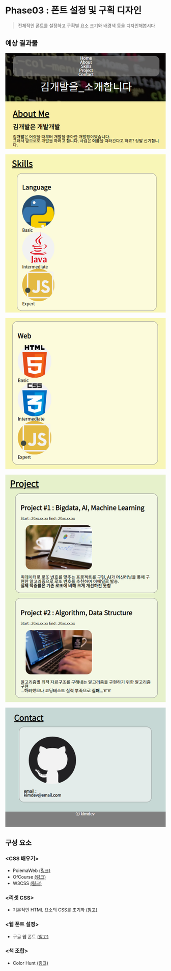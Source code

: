 # **Phase03** : 폰트 설정 및 구획 디자인
> 전체적인 폰트를 설정하고 구획별 요소 크기와 배경색 등을 디자인해봅시다
## **예상 결과물**
![내비게이션 바, 웰컴 메시지, 자기소개](img/img01.png)

![기술소개1](img/img02.png)

![기술소개2](img/img03.png)

![프로젝트](img/img04.png)

![연락처, 저작권](img/img05.png)
## **구성 요소**
### <CSS 배우기>
- PoiemaWeb [(링크)](https://poiemaweb.com/css3-syntax)
- OfCourse [(링크)](https://ofcourse.kr/css-course/CSS-%EC%9E%85%EB%AC%B8)
- W3CSS [(링크)](https://www.w3schools.com/css/default.asp)
### <리셋 CSS>
- 기본적인 HTML 요소의 CSS를 초기화 [(참고)](https://poiemaweb.com/css3-syntax#5-reset-css-%EC%82%AC%EC%9A%A9%ED%95%98%EA%B8%B0)
### <웹 폰트 설정>
- 구글 웹 폰트 [(참고)](https://fonts.google.com/?subset=korean)
### <색 조합>
- Color Hunt [(링크)](https://colorhunt.co/)